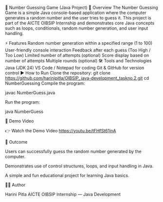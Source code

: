 🎲 Number Guessing Game (Java Project)
📌 Overview
The Number Guessing Game is a simple Java console-based application where the computer generates a random number and the user tries to guess it.
This project is part of the AICTE OIBSIP Internship and demonstrates core Java concepts such as loops, conditionals, random number generation, and user input handling.

⚡ Features
Random number generation within a specified range (1 to 100)
User-friendly console interaction
Feedback after each guess (Too High / Too Low)
Limited number of attempts (optional)
Score display based on number of attempts
Multiple rounds (optional)
🛠️ Tools and Technologies
Java (JDK 24)
VS Code / Notepad for coding
Git & GitHub for version control
▶ How to Run
Clone the repository:
git clone https://github.com/harinipitla/OIBSIP_java-development_taskno.2.git
cd NumberGuessing
Compile the program:

javac NumberGuess.java

Run the program:

java NumberGuess

🎥 Demo Video

👉 Watch the Demo Video https://youtu.be/tFHfSt61jnA

🎯 Outcome

Users can successfully guess the random number generated by the computer.

Demonstrates use of control structures, loops, and input handling in Java.

A simple and fun educational project for learning Java basics.

👩‍💻 Author

Harini Pitla AICTE OIBSIP Internship — Java Development
